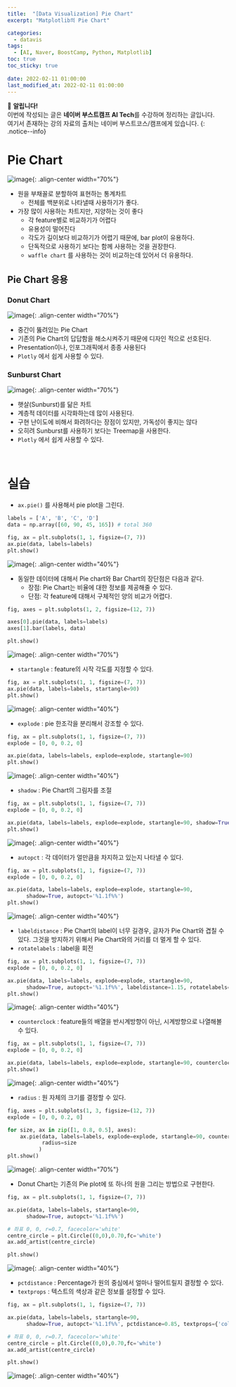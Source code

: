 ```yaml
---
title:  "[Data Visualization] Pie Chart"
excerpt: "Matplotlib의 Pie Chart"

categories:
  - datavis
tags:
  - [AI, Naver, BoostCamp, Python, Matplotlib]
toc: true
toc_sticky: true
 
date: 2022-02-11 01:00:00
last_modified_at: 2022-02-11 01:00:00
---
```

📌 **알립니다!**<br>
이번에 작성되는 글은 **네이버 부스트캠프 AI Tech**를 수강하며 정리하는 글입니다.<br>
여기서 존재하는 강의 자료의 출처는 네이버 부스트코스/캠프에게 있습니다.
{: .notice--info}

# Pie Chart

![image](https://user-images.githubusercontent.com/91870042/153742270-34ed332a-534a-40ff-b3a7-b21ea8945c9b.png){: .align-center width="70%"}


- 원을 부채꼴로 분할하여 표현하는 통계차트
    - 전체를 백분위로 나타낼때 사용하기가 좋다.
- 가장 많이 사용하는 차트지만, 지양하는 것이 좋다
    - 각 feature별로 비교하기가 어렵다
    - 유용성이 떨어진다
    - 각도가 길이보다 비교하기가 어렵기 때문에, bar plot이 유용하다.
    - 단독적으로 사용하기 보다는 함께 사용하는 것을 권장한다.
    - `waffle chart` 를 사용하는 것이 비교하는데 있어서 더 유용하다.

## Pie Chart 응용

### Donut Chart

![image](https://user-images.githubusercontent.com/91870042/153742272-3c12f2fe-74a3-4d65-84a3-5131f4e24d17.png){: .align-center width="70%"}

- 중간이 뚫려있는 Pie Chart
- 기존의 Pie Chart의 답답함을 해소시켜주기 때문에 디자인 적으로 선호된다.
- Presentation이나, 인포그래픽에서 종종 사용된다
- `Plotly` 에서 쉽게 사용할 수 있다.

### Sunburst Chart

![image](https://user-images.githubusercontent.com/91870042/153742282-aaded025-943c-4a57-b1db-6f8bdc62457a.png){: .align-center width="70%"}

- 햇살(Sunburst)를 닮은 차트
- 계층적 데이터를 시각화하는데 많이 사용된다.
- 구현 난이도에 비해서 화려하다는 장점이 있지만, 가독성이 좋지는 않다
- 오히려 Sunburst를 사용하기 보다는 Treemap을 사용한다.
- `Plotly` 에서 쉽게 사용할 수 있다.

<br>

# 실습

- `ax.pie()` 를 사용해서 pie plot을 그린다.

```python
labels = ['A', 'B', 'C', 'D']
data = np.array([60, 90, 45, 165]) # total 360

fig, ax = plt.subplots(1, 1, figsize=(7, 7))
ax.pie(data, labels=labels)
plt.show()
```

![image](https://user-images.githubusercontent.com/91870042/153742286-1c9ac389-97b2-4371-bfb8-5223b7175578.png){: .align-center width="40%"}

- 동일한 데이터에 대해서 Pie chart와 Bar Chart의 장단점은 다음과 같다.
    - 장점: Pie Chart는 비율에 대한 정보를 제공해줄 수 있다.
    - 단점: 각 feature에 대해서 구체적인 양의 비교가 어렵다.

```python
fig, axes = plt.subplots(1, 2, figsize=(12, 7))

axes[0].pie(data, labels=labels)
axes[1].bar(labels, data)

plt.show()
```

![image](https://user-images.githubusercontent.com/91870042/153742290-305866c4-b63e-40f8-ada6-58c391a2fd9b.png){: .align-center width="70%"}

- `startangle` : feature의 시작 각도를 지정할 수 있다.

```python
fig, ax = plt.subplots(1, 1, figsize=(7, 7))
ax.pie(data, labels=labels, startangle=90)
plt.show()
```

![image](https://user-images.githubusercontent.com/91870042/153742295-81fd17f1-1e13-4f35-96be-63c37b432efa.png){: .align-center width="40%"}

- `explode` : pie 한조각을 분리해서 강조할 수 있다.

```python
fig, ax = plt.subplots(1, 1, figsize=(7, 7))
explode = [0, 0, 0.2, 0]

ax.pie(data, labels=labels, explode=explode, startangle=90)
plt.show()
```

![image](https://user-images.githubusercontent.com/91870042/153742298-24ddea6a-927b-4e3a-a14e-1991a12d7fa7.png){: .align-center width="40%"}

- `shadow` : Pie Chart의 그림자를 조절

```python
fig, ax = plt.subplots(1, 1, figsize=(7, 7))
explode = [0, 0, 0.2, 0]

ax.pie(data, labels=labels, explode=explode, startangle=90, shadow=True)
plt.show()
```

![image](https://user-images.githubusercontent.com/91870042/153742302-43656d90-dbad-45eb-9c08-d5ff1370b537.png){: .align-center width="40%"}

- `autopct` : 각 데이터가 얼만큼을 차지하고 있는지 나타낼 수 있다.

```python
fig, ax = plt.subplots(1, 1, figsize=(7, 7))
explode = [0, 0, 0.2, 0]

ax.pie(data, labels=labels, explode=explode, startangle=90,
      shadow=True, autopct='%1.1f%%')
plt.show()
```

![image](https://user-images.githubusercontent.com/91870042/153742305-dc5c9d66-9171-4cc1-bb76-2188f90bacad.png){: .align-center width="40%"}

- `labeldistance` : Pie Chart의 label이 너무 길경우, 글자가 Pie Chart와 겹칠 수 있다. 그것을 방지하기 위해서 Pie Chart와의 거리를 더 멀게 할 수 있다.
- `rotatelabels` : label을 회전

```python
fig, ax = plt.subplots(1, 1, figsize=(7, 7))
explode = [0, 0, 0.2, 0]

ax.pie(data, labels=labels, explode=explode, startangle=90,
      shadow=True, autopct='%1.1f%%', labeldistance=1.15, rotatelabels=90)
plt.show()
```

![image](https://user-images.githubusercontent.com/91870042/153742309-ea7f9e27-d95f-4505-b495-d166d5963d0c.png){: .align-center width="40%"}

- `counterclock` : feature들의 배열을 반시계방향이 아닌, 시계방향으로 나열해볼 수 있다.

```python
fig, ax = plt.subplots(1, 1, figsize=(7, 7))
explode = [0, 0, 0.2, 0]

ax.pie(data, labels=labels, explode=explode, startangle=90, counterclock=False)
plt.show()
```

![image](https://user-images.githubusercontent.com/91870042/153742312-2f41f1c8-6615-4932-95fc-019f7d1d00bd.png){: .align-center width="40%"}

- `radius` : 원 자체의 크기를 결정할 수 있다.

```python
fig, axes = plt.subplots(1, 3, figsize=(12, 7))
explode = [0, 0, 0.2, 0]

for size, ax in zip([1, 0.8, 0.5], axes):
    ax.pie(data, labels=labels, explode=explode, startangle=90, counterclock=False,
           radius=size
          )
plt.show()
```

![image](https://user-images.githubusercontent.com/91870042/153742319-71c8ce38-0f94-4229-ac12-ae81eea84705.png){: .align-center width="70%"}

- Donut Chart는 기존의 Pie plot에 또 하나의 원을 그리는 방법으로 구현한다.

```python
fig, ax = plt.subplots(1, 1, figsize=(7, 7))

ax.pie(data, labels=labels, startangle=90,
      shadow=True, autopct='%1.1f%%')

# 좌표 0, 0, r=0.7, facecolor='white'
centre_circle = plt.Circle((0,0),0.70,fc='white')
ax.add_artist(centre_circle)

plt.show()
```

![image](https://user-images.githubusercontent.com/91870042/153742327-f300a06a-ffde-490c-a56c-3e41e2a3cb8d.png){: .align-center width="40%"}

- `pctdistance` : Percentage가 원의 중심에서 얼마나 떨어트릴지 결정할 수 있다.
- `textprops` : 텍스트의 색상과 같은 정보를 설정할 수 있다.

```python
fig, ax = plt.subplots(1, 1, figsize=(7, 7))

ax.pie(data, labels=labels, startangle=90,
      shadow=True, autopct='%1.1f%%', pctdistance=0.85, textprops={'color':"w"})

# 좌표 0, 0, r=0.7, facecolor='white'
centre_circle = plt.Circle((0,0),0.70,fc='white')
ax.add_artist(centre_circle)

plt.show()
```

![image](https://user-images.githubusercontent.com/91870042/153742331-90a57a59-8a09-45d9-a0b7-cb88651e53c2.png){: .align-center width="40%"}